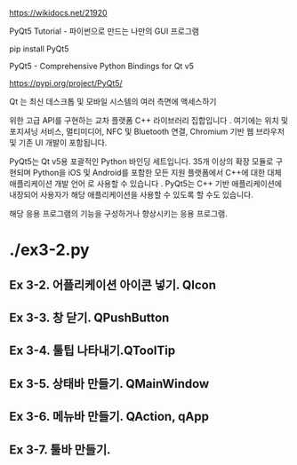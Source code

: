 https://wikidocs.net/21920

PyQt5 Tutorial - 파이썬으로 만드는 나만의 GUI 프로그램

pip install PyQt5


PyQt5 - Comprehensive Python Bindings for Qt v5

https://pypi.org/project/PyQt5/


Qt 는 최신 데스크톱 및 모바일 시스템의 여러 측면에 액세스하기 

위한 고급 API를 구현하는 교차 플랫폼 C++ 라이브러리 집합입니다 . 
여기에는 
위치 및 포지셔닝 서비스, 멀티미디어, NFC 및 Bluetooth 연결, 
Chromium 기반 웹 브라우저 및 기존 UI 개발이 포함됩니다. 

PyQt5는 Qt v5용 포괄적인 Python 바인딩 세트입니다. 35개 이상의 확장 모듈로 구현되며 Python을 iOS 및 Android를 포함한 모든 지원 플랫폼에서 C++에 대한 대체 애플리케이션 개발 언어 
로 사용할 수 있습니다 . PyQt5는 C++ 기반 애플리케이션에 내장되어 사용자가 해당 애플리케이션을 사용할 수 있도록 할 수도 있습니다.

해당 응용 프로그램의 기능을 구성하거나 향상시키는 응용 프로그램. 

# ./ex3-2.py
## Ex 3-2. 어플리케이션 아이콘 넣기. QIcon
## Ex 3-3. 창 닫기.  QPushButton
## Ex 3-4. 툴팁 나타내기.QToolTip
## Ex 3-5. 상태바 만들기.  QMainWindow
## Ex 3-6. 메뉴바 만들기.   QAction, qApp
## Ex 3-7. 툴바 만들기.
